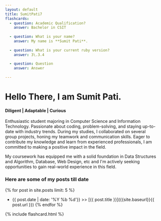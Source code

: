 ```yaml
---
layout: default
title: SumitPati7
flashcards: 
  - question: Academic Qualification?
    answer: Bachelor in CSIT
            
  - question: What is your name?
    answer: My name is **Sumit Pati**.
            
  - question: What is your current ruby version?
    answer: 3\.3.4
            
  - question: Question
    answer: Answer
            
---
```

# Hello There, I am Sumit Pati.

#### Diligent | Adaptable | Curious
Enthusiastic student majoring in Computer Science and Information Technology. Passionate about coding, problem-solving, and staying up-to-date with industry trends. During my studies, I collaborated on several group projects, honing my teamwork and communication skills. Eager to contribute my knowledge and learn from experienced professionals, I am committed to making a positive impact in the field.

My coursework has equipped me with a solid foundation in Data Structures and Algorithm, Database, Web Design, etc and I'm actively seeking opportunities to gain real-world experience in this field.

### Here are some of my posts till date 

{% for post in site.posts limit: 5 %}
  * {{ post.date | date: '%Y %b %d'}} >> [{{ post.title }}]({{site.baseurl}}{{ post.url }})
{% endfor %}

{% include flashcard.html %}
      